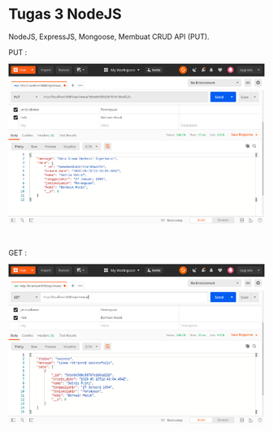 # Tugas 3 NodeJS

NodeJS, ExpressJS, Mongoose, Membuat CRUD API (PUT).

PUT :
<br>
<p align="center"><img src="screen/put.png" alt="" width="700"/></div></p>

<br>

GET :
<br>
<p align="center"><img src="screen/get.png" alt="" width="700"/></div></p>
